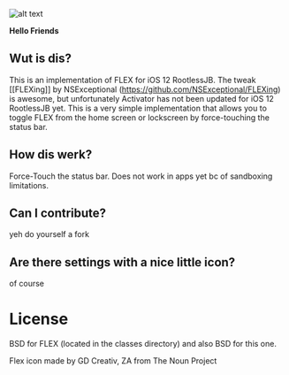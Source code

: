![alt text](https://github.com/ShyamLad/Flex12/blob/master/flex12prefs/Resources/FLEX12_git.png "Flex12")

**Hello Friends**

## Wut is dis?

This is an implementation of FLEX for iOS 12 RootlessJB. The tweak [[FLEXing]] by NSExceptional (https://github.com/NSExceptional/FLEXing) is awesome, but unfortunately Activator has not been updated for iOS 12 RootlessJB yet. This is a very simple implementation that allows you to toggle FLEX from the home screen or lockscreen by force-touching the status bar.

## How dis werk?

Force-Touch the status bar. Does not work in apps yet bc of sandboxing limitations.

## Can I contribute?

yeh do yourself a fork

## Are there settings with a nice little icon?

of course


# License

BSD for FLEX (located in the classes directory) and also BSD for this one.


Flex icon made by GD Creativ, ZA from The Noun Project
